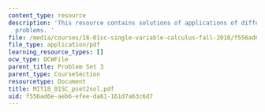 ```yaml
---
content_type: resource
description: 'This resource contains solutions of applications of differentiation
  problems. '
file: /media/courses/18-01sc-single-variable-calculus-fall-2010/f556ad6eaeb6efeeda61161d7a63c6d7_MIT18_01SC_pset2sol.pdf
file_type: application/pdf
learning_resource_types: []
ocw_type: OCWFile
parent_title: Problem Set 3
parent_type: CourseSection
resourcetype: Document
title: MIT18_01SC_pset2sol.pdf
uid: f556ad6e-aeb6-efee-da61-161d7a63c6d7
---
```

